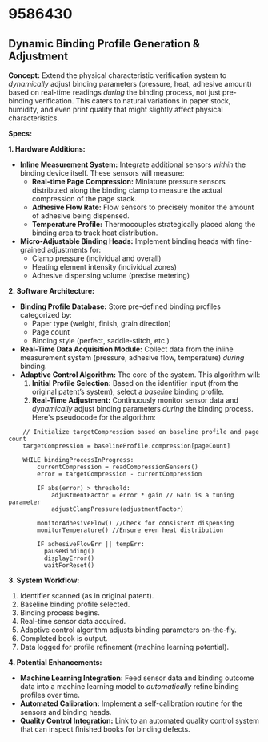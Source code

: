 # 9586430

## Dynamic Binding Profile Generation & Adjustment

**Concept:** Extend the physical characteristic verification system to *dynamically* adjust binding parameters (pressure, heat, adhesive amount) based on real-time readings *during* the binding process, not just pre-binding verification. This caters to natural variations in paper stock, humidity, and even print quality that might slightly affect physical characteristics.

**Specs:**

**1. Hardware Additions:**

*   **Inline Measurement System:** Integrate additional sensors *within* the binding device itself. These sensors will measure:
    *   **Real-time Page Compression:** Miniature pressure sensors distributed along the binding clamp to measure the actual compression of the page stack.
    *   **Adhesive Flow Rate:** Flow sensors to precisely monitor the amount of adhesive being dispensed.
    *   **Temperature Profile:** Thermocouples strategically placed along the binding area to track heat distribution.
*   **Micro-Adjustable Binding Heads:** Implement binding heads with fine-grained adjustments for:
    *   Clamp pressure (individual and overall)
    *   Heating element intensity (individual zones)
    *   Adhesive dispensing volume (precise metering)

**2. Software Architecture:**

*   **Binding Profile Database:** Store pre-defined binding profiles categorized by:
    *   Paper type (weight, finish, grain direction)
    *   Page count
    *   Binding style (perfect, saddle-stitch, etc.)
*   **Real-Time Data Acquisition Module:** Collect data from the inline measurement system (pressure, adhesive flow, temperature) *during* binding.
*   **Adaptive Control Algorithm:**  The core of the system. This algorithm will:
    1.  **Initial Profile Selection:** Based on the identifier input (from the original patent’s system), select a *baseline* binding profile.
    2.  **Real-Time Adjustment:**  Continuously monitor sensor data and *dynamically* adjust binding parameters *during* the binding process.  Here's pseudocode for the algorithm:

```pseudocode
    // Initialize targetCompression based on baseline profile and page count
    targetCompression = baselineProfile.compression[pageCount]

    WHILE bindingProcessInProgress:
        currentCompression = readCompressionSensors()
        error = targetCompression - currentCompression

        IF abs(error) > threshold:
            adjustmentFactor = error * gain // Gain is a tuning parameter
            adjustClampPressure(adjustmentFactor)

        monitorAdhesiveFlow() //Check for consistent dispensing
        monitorTemperature() //Ensure even heat distribution

        IF adhesiveFlowErr || tempErr:
          pauseBinding()
          displayError()
          waitForReset()

```

**3. System Workflow:**

1.  Identifier scanned (as in original patent).
2.  Baseline binding profile selected.
3.  Binding process begins.
4.  Real-time sensor data acquired.
5.  Adaptive control algorithm adjusts binding parameters on-the-fly.
6.  Completed book is output.
7.  Data logged for profile refinement (machine learning potential).

**4. Potential Enhancements:**

*   **Machine Learning Integration:**  Feed sensor data and binding outcome data into a machine learning model to *automatically* refine binding profiles over time.
*   **Automated Calibration:**  Implement a self-calibration routine for the sensors and binding heads.
*   **Quality Control Integration:** Link to an automated quality control system that can inspect finished books for binding defects.